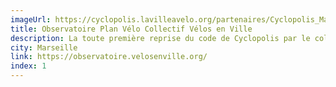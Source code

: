 ```yaml
---
imageUrl: https://cyclopolis.lavilleavelo.org/partenaires/Cyclopolis_Marseille_small.png
title: Observatoire Plan Vélo Collectif Vélos en Ville
description: La toute première reprise du code de Cyclopolis par le collectif Vélos en Ville pour suivre le développement du plan vélo de la Métropole de Aix-Marseille-Provence.
city: Marseille
link: https://observatoire.velosenville.org/
index: 1
---
```

